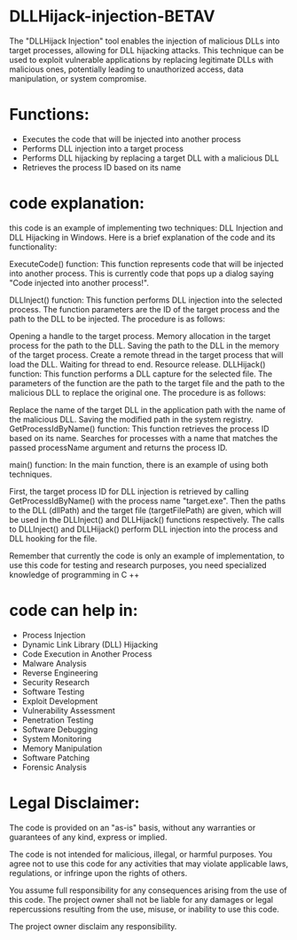 # DLLHijack-injection-BETAV
The "DLLHijack Injection" tool enables the injection of malicious DLLs into target processes, allowing for DLL hijacking attacks. This technique can be used to exploit vulnerable applications by replacing legitimate DLLs with malicious ones, potentially leading to unauthorized access, data manipulation, or system compromise.

# Functions:
- Executes the code that will be injected into another process
- Performs DLL injection into a target process
- Performs DLL hijacking by replacing a target DLL with a malicious DLL
- Retrieves the process ID based on its name

# code explanation:
this code is an example of implementing two techniques: DLL Injection and DLL Hijacking in Windows. Here is a brief explanation of the code and its functionality:

ExecuteCode() function:
This function represents code that will be injected into another process. This is currently code that pops up a dialog saying "Code injected into another process!".

DLLInject() function:
This function performs DLL injection into the selected process. The function parameters are the ID of the target process and the path to the DLL to be injected. The procedure is as follows:

Opening a handle to the target process.
Memory allocation in the target process for the path to the DLL.
Saving the path to the DLL in the memory of the target process.
Create a remote thread in the target process that will load the DLL.
Waiting for thread to end.
Resource release.
DLLHijack() function:
This function performs a DLL capture for the selected file. The parameters of the function are the path to the target file and the path to the malicious DLL to replace the original one. The procedure is as follows:

Replace the name of the target DLL in the application path with the name of the malicious DLL.
Saving the modified path in the system registry.
GetProcessIdByName() function:
This function retrieves the process ID based on its name. Searches for processes with a name that matches the passed processName argument and returns the process ID.

main() function:
In the main function, there is an example of using both techniques.

First, the target process ID for DLL injection is retrieved by calling GetProcessIdByName() with the process name "target.exe".
Then the paths to the DLL (dllPath) and the target file (targetFilePath) are given, which will be used in the DLLInject() and DLLHijack() functions respectively.
The calls to DLLInject() and DLLHijack() perform DLL injection into the process and DLL hooking for the file.

Remember that currently the code is only an example of implementation, to use this code for testing and research purposes, you need specialized knowledge of programming in C ++ 

# code can help in:
- Process Injection
- Dynamic Link Library (DLL) Hijacking
- Code Execution in Another Process
- Malware Analysis
- Reverse Engineering
- Security Research
- Software Testing
- Exploit Development
- Vulnerability Assessment
- Penetration Testing
- Software Debugging
- System Monitoring
- Memory Manipulation
- Software Patching
- Forensic Analysis


# Legal Disclaimer:
The code is provided on an "as-is" basis, without any warranties or guarantees of any kind, express or implied.

The code is not intended for malicious, illegal, or harmful purposes. You agree not to use this code for any activities that may violate applicable laws, regulations, or infringe upon the rights of others.

You assume full responsibility for any consequences arising from the use of this code. The project owner shall not be liable for any damages or legal repercussions resulting from the use, misuse, or inability to use this code.

The project owner disclaim any responsibility.
